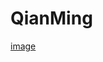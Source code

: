 # QianMing
[image](https://github.com/laiyuchenrushuang/QianMing/blob/master/picture/%E5%8F%AA%E7%9C%8B%E6%95%88%E6%9E%9C%E5%92%8C%E6%96%87%E5%AD%97%E5%86%85%E5%AE%B9%E6%97%A0%E5%85%B3.png)

